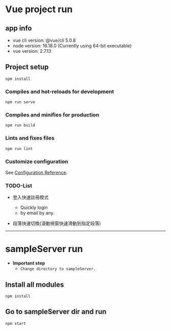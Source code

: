 # Vue project run
## app info
- vue cli version: @vue/cli 5.0.8
- node version: 16.18.0 (Currently using 64-bit executable)
- vue version: 2.7.13

## Project setup
```
npm install
```

### Compiles and hot-reloads for development
```
npm run serve
```

### Compiles and minifies for production
```
npm run build
```

### Lints and fixes files
```
npm run lint
```

### Customize configuration
See [Configuration Reference](https://cli.vuejs.org/config/).

### TODO-List
- 登入快速註冊模式
    - Quickly login
    - by email by any.

- 段落快速切換(滾動視窗快速滑動到指定段落)
  
---
  
# sampleServer run
  * **Important step**
      - `Change directory to sampleServer.` 
  
## Install all modules
  
``` 
npm install
```
  
## Go to sampleServer dir and run
``` 
npm start
```